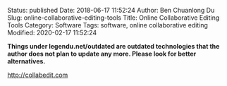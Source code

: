 Status: published
Date: 2018-06-17 11:52:24
Author: Ben Chuanlong Du
Slug: online-collaborative-editing-tools
Title: Online Collaborative Editing Tools
Category: Software
Tags: software, online collaborative editing
Modified: 2020-02-17 11:52:24

**Things under legendu.net/outdated are outdated technologies that the author does not plan to update any more. Please look for better alternatives.**

http://collabedit.com

